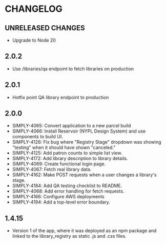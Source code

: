 # CHANGELOG

## UNRELEASED CHANGES

- Upgrade to Node 20

## 2.0.2

- Use /libraries/qa endpoint to fetch libraries on production

## 2.0.1

- Hotfix point QA library endpoint to production

## 2.0.0

- SIMPLY-4065: Convert application to a new parcel build
- SIMPLY-4066: Install Reservoir (NYPL Design System) and use components to build UI.
- SIMPLY-4126: Fix bug where "Registry Stage" dropdown was showing "testing" when it should have shown "canceled."
- SIMPLY-4125: Add patron counts to simple list view.
- SIMPLY-4172: Add library description to library details.
- SIMPLY-4069: Create functional login page.
- SIMPLY-4067: Fetch real library data.
- SIMPLY-4162: Make POST requests when a user changes a library's stage.
- SIMPLY-4184: Add QA testing checklist to README.
- SIMPLY-4068: Add error handling for fetch requests.
- SIMPLY-4166: Configure AWS deployments
- SIMPLY-4194: Add a top-level error boundary.

## 1.4.15

- Version 1 of the app, where it was deployed as an npm package and linked to the library_registry as static .js and .css files.
